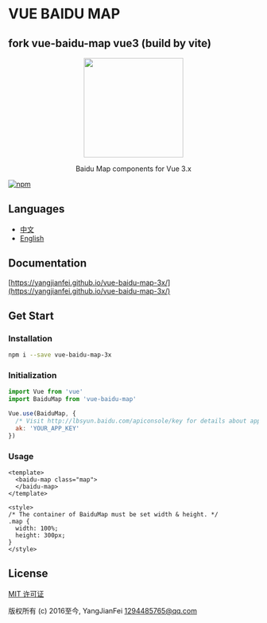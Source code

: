 # VUE BAIDU MAP

## fork vue-baidu-map  vue3 (build by vite)

<p align="center">
  <img src="https://yangjianfei.github.io/vue-baidu-map-3x/favicon.png" width="200px">
</p>
<p align="center">Baidu Map components for Vue 3.x</p>

[![npm](https://img.shields.io/npm/v/vue-baidu-map-3x.svg)]()

## Languages

- [中文](https://github.com/YangJianFei/vue-baidu-map-3x/blob/main/README.md)
- [English](https://github.com/YangJianFei/vue-baidu-map-3x/blob/main/README.en.md)

## Documentation

[https://yangjianfei.github.io/vue-baidu-map-3x/](https://yangjianfei.github.io/vue-baidu-map-3x/)

## Get Start

### Installation

```bash
npm i --save vue-baidu-map-3x
```

### Initialization

```javascript
import Vue from 'vue'
import BaiduMap from 'vue-baidu-map'

Vue.use(BaiduMap, {
  /* Visit http://lbsyun.baidu.com/apiconsole/key for details about app key. */
  ak: 'YOUR_APP_KEY'
})
```

### Usage

```vue
<template>
  <baidu-map class="map">
  </baidu-map>
</template>

<style>
/* The container of BaiduMap must be set width & height. */
.map {
  width: 100%;
  height: 300px;
}
</style>
```


## License

[MIT 许可证](https://opensource.org/licenses/MIT)

版权所有 (c) 2016至今, YangJianFei <1294485765@qq.com>